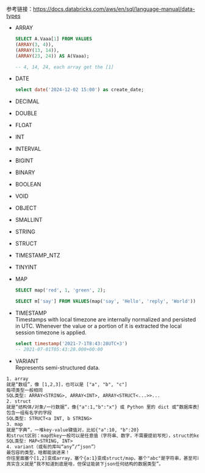 参考链接：https://docs.databricks.com/aws/en/sql/language-manual/data-types  

- ARRAY
  ```sql
  SELECT A.Vaaa[1] FROM VALUES
  (ARRAY(3, 4)),
  (ARRAY(13, 14)),
  (ARRAY(23, 24)) AS A(Vaaa);

  -- 4, 14, 24, each array get the [1]
  ```

- DATE
  ```sql
  select date('2024-12-02 15:00') as create_date;
  ```
  
- DECIMAL
- DOUBLE
- FLOAT
- INT
- INTERVAL
- BIGINT
- BINARY
- BOOLEAN
- VOID
- OBJECT
- SMALLINT
- STRING
- STRUCT
- TIMESTAMP_NTZ
- TINYINT
  
- MAP
  ```sql
  SELECT map('red', 1, 'green', 2);
  
  SELECT m['say'] FROM VALUES(map('say', 'Hello', 'reply', 'World')) AS T(m);
  ```

- TIMESTAMP  
  Timestamps with local timezone are internally normalized and persisted in UTC. Whenever the value or a portion of it is extracted the local session timezone is applied.
  ```sql
  select timestamp('2021-7-1T8:43:28UTC+3')
  -- 2021-07-01T05:43:28.000+00:00
  ```


- VARIANT  
  Represents semi-structured data.
  

```txt
1. array
就是“数组”，像 [1,2,3]，也可以是 ["a", "b", "c"]
每项类型一般相同
SQL类型: ARRAY<STRING>, ARRAY<INT>, ARRAY<STRUCT<...>>...
2. struct
就是“结构体/对象/一行数据”，像{"a":1,"b":"x"} 或 Python 里的 dict 或“数据库表里的单行”
包含一组有名字的字段
SQL类型: STRUCT<a INT, b STRING>
3. map
就是“字典”，一堆key-value键值对，比如{"a":10, "b":20}
和struct区别：map的key一般可以是任意值（字符串、数字，不需要提前写死），struct的key字段是表结构里提前定义好的
SQL类型: MAP<STRING, INT>
4. variant（或有的库叫“any”/“json”）
最包容的类型，啥都能装进来！
你往里面塞个[1,2]变成array，塞个{a:1}变成struct/map，塞个"abc"是字符串，甚至可以嵌套。
真实含义就是“我不知道到底是啥，但保证能装下json任何结构的数据类型”。
```
